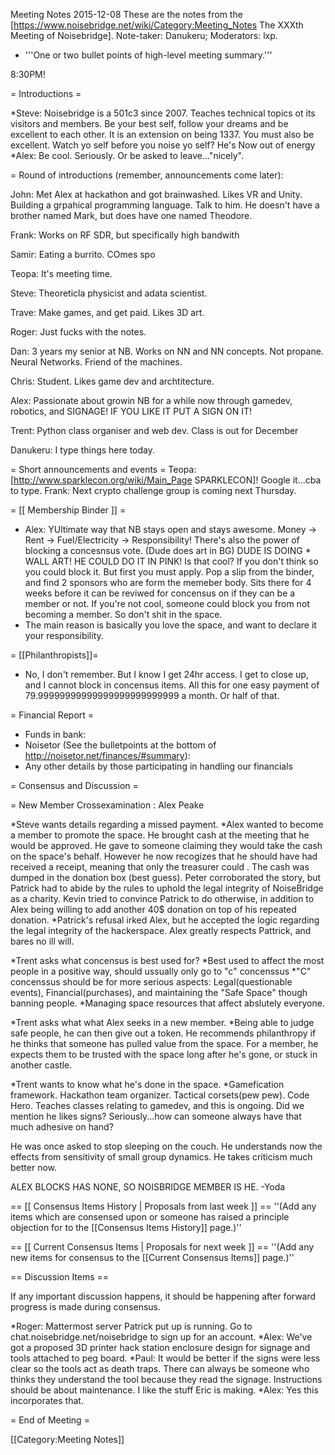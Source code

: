 Meeting Notes 2015-12-08 
 These are the notes from the [https://www.noisebridge.net/wiki/Category:Meeting_Notes The XXXth Meeting of Noisebridge]. Note-taker: Danukeru; Moderators: lxp.
* '''One or two bullet points of high-level meeting summary.'''

8:30PM!

= Introductions =

*Steve: Noisebridge is a 501c3 since 2007. Teaches technical topics ot its visitors and members. Be your best self, follow your dreams and be excellent to each other. It is an extension on being 1337. You must also be excellent. Watch yo self before you noise yo self? He's Now out of energy
*Alex: Be cool. Seriously. Or be asked to leave..."nicely".


= Round of introductions (remember, announcements come later):

John: Met Alex at hackathon and got brainwashed. Likes VR and Unity. Building a grpahical programming language. Talk to him. He doesn't have a brother named Mark, but does have one named Theodore.

Frank: Works on RF SDR, but specifically high bandwith

Samir: Eating a burrito. COmes spo

Teopa: It's meeting time.

Steve: Theoreticla physicist and adata scientist.

Trave: Make games, and get paid. Likes 3D art.


Roger: Just fucks with the notes.

Dan: 3 years my senior at NB. Works on NN and NN concepts. Not propane. Neural Networks. Friend of the machines.

Chris: Student. Likes game dev and archtitecture. 

Alex: Passionate about growin NB for a while now through gamedev, robotics, and SIGNAGE! IF YOU LIKE IT PUT A SIGN ON IT!

Trent: Python class organiser and web dev. Class  is out for December

Danukeru: I type things here today.



= Short announcements and events =
Teopa: [http://www.sparklecon.org/wiki/Main_Page SPARKLECON]! Google it...cba to type.
Frank:  Next crypto challenge group is coming next Thursday.

= [[ Membership Binder ]] =
* Alex: YUltimate way that NB stays open and stays awesome. Money -> Rent -> Fuel/Electricity -> Responsibility! There's also the power of blocking a concesnsus vote. (Dude does art in BG) DUDE IS DOING * WALL ART! HE COULD DO IT IN PINK! Is that cool? If you don't think so you could block it. But first you must apply. Pop a slip from the binder, and find 2 sponsors who are form the memeber body. Sits there for 4 weeks before it can be reviwed for concensus on if they can be a member or not. If you're not cool, someone could block you from not becoming a member. So don't shit in the space.
* The main reason is basically you love the space, and want to declare it your responsibility.

= [[Philanthropists]]=
* No, I don't remember. But I know I get 24hr access. I get to close up, and I cannot block in concensus items. All this for one easy payment of 79.99999999999999999999999999 a month. Or half of that.

= Financial Report =
* Funds in bank:
* Noisetor (See the bulletpoints at the bottom of http://noisetor.net/finances/#summary):
* Any other details by those participating in handling our financials

= Consensus and Discussion =

= New Member Crossexamination : Alex Peake

*Steve wants details regarding a missed payment.
*Alex wanted to become a member to promote the space. He brought cash at the meeting that he would be approved. He gave to someone claiming they would take the cash on the space's behalf. However he now recogizes that he should have had received a receipt, meaning that only the treasurer could . The cash was dumped in the donation box (best guess). Peter corroborated the story, but Patrick had to abide by the rules to uphold the legal integrity of NoiseBridge as a charity. Kevin tried to convince Patrick to do otherwise, in addition to Alex being willing to add another 40$ donation on top of his repeated donation.
*Patrick's refusal irked Alex, but he accepted the logic regarding the legal integrity of the hackerspace. Alex greatly respects Pattrick, and bares no ill will.

*Trent asks what concensus is best used for?
*Best used to affect the most people in a positive way, should ussually only go to "c" concenssus
*"C" concenssus should be for more serious aspects: Legal(questionable events), Financial(purchases), and maintaining the "Safe Space" though banning people.
*Managing space resources that affect abslutely everyone.

*Trent asks what what Alex seeks in a new member.
*Being able to judge safe people, he can then give out a token. He recommends philanthropy if he thinks that someone has pulled value from the space. For a member, he expects them to be trusted with the space long after he's gone, or stuck in another castle.

*Trent wants to know what he's done in the space.
*Gamefication framework. Hackathon team organizer. Tactical corsets(pew pew). Code Hero. Teaches classes relating to gamedev, and this is ongoing. Did we mention he likes signs? Seriously...how can someone always have that much adhesive on hand?

He was once asked to stop sleeping on the couch. He understands now the effects from sensitivity of small group dynamics. He takes criticism much better now.


ALEX BLOCKS HAS NONE, SO NOISBRIDGE MEMBER IS HE. -Yoda

== [[ Consensus Items History | Proposals from last week ]] ==
''(Add any items which are consensed upon or someone has raised a principle objection for to the [[Consensus Items History]] page.)''

== [[ Current Consensus Items | Proposals for next week ]] ==
''(Add any new items for consensus to the [[Current Consensus Items]] page.)''

== Discussion Items ==

If any important discussion happens, it should be happening after forward progress is made during consensus.

*Roger: Mattermost server Patrick put up is running. Go to chat.noisebridge.net/noisebridge to sign up for an account.
*Alex: We've got a proposed 3D printer hack station enclosure design for signage and tools attached to peg board.
*Paul: It would be better if the signs were less clear so the tools act as death traps. There can always be someone who thinks they understand the tool because they read the signage. Instructions should be about maintenance. I like the stuff Eric is making.
*Alex: Yes this incorporates that.

= End of Meeting =

[[Category:Meeting Notes]]